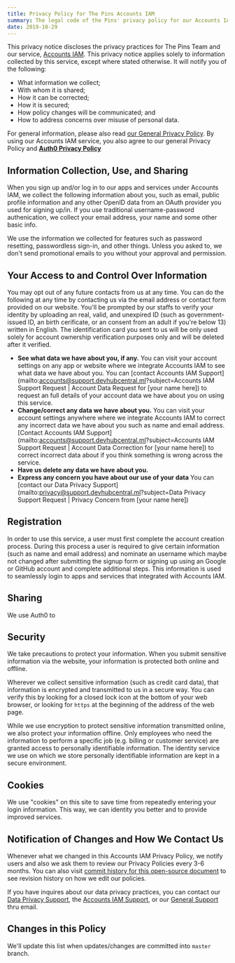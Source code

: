```yaml
---
title: Privacy Policy for The Pins Accounts IAM
summary: The legal code of the Pins' privacy policy for our Accounts IAM service.
date: 2019-10-29
---
```


This privacy notice discloses the privacy practices for The Pins Team and our service, [Accounts IAM](https://iam.devhubcentral.ml). This privacy notice applies solely to information collected by this service, except where stated otherwise. It will notify you of the following:

- What information we collect;
- With whom it is shared;
- How it can be corrected;
- How it is secured;
- How policy changes will be communicated; and
- How to address concerns over misuse of personal data.

For general information, please also read [our General Privacy Policy](privacy). By using our Accounts IAM service, you also agree to our general Privacy Policy and **[Auth0 Privacy Policy](https://auth0.com/privacy/)**

## Information Collection, Use, and Sharing 

When you sign up and/or log in to our apps and services under Accounts IAM, we collect the following information about you, such as email, public profile information and any other OpenID data from an OAuth provider you used for signing up/in. If you use traditional username-password authenication, we collect your email address, your name and some other basic info.

We use the information we collected for features such as password resetting, passwordless sign-in, and other things. Unless you asked to, we don't send promotional emails to you without your approval and permission.

## Your Access to and Control Over Information

You may opt out of any future contacts from us at any time. You can do the following at any time by contacting us via the email address or contact form provided on our website. You'll be prompted by our staffs to verify your identity by uploading an real, valid, and unexpired ID (such as government-issued ID, an birth cerificate, or an consent from an adult if you're below 13) written in English. The identification card you sent to us will be only used solely for account ownership verification purposes only and will be deleted after it verified.

- **See what data we have about you, if any.** You can visit your account settings on any app or website where we integrate Accounts IAM to see what data we have about you. You can [contact Accounts IAM Support](mailto:accounts@support.devhubcentral.ml?subject=Accounts IAM Support Request | Account Data Request for [your name here]) to request an full details of your account data we have about you on using this service.
- **Change/correct any data we have about you.** You can visit your account settings anywhere where we integrate Accounts IAM to correct any incorrect data we have about you such as name and email address. [Contact Accounts IAM Support](mailto:accounts@support.devhubcentral.ml?subject=Accounts IAM Support Request | Account Data Correction for [your name here]) to correct incorrect data about if you think something is wrong across the service.
- **Have us delete any data we have about you.**
- **Express any concern you have about our use of your data** You can [contact our Data Privacy Support](mailto:privacy@support.devhubcentral.ml?subject=Data Privacy Support Request | Privacy Concern from [your name here])

## Registration

In order to use this service, a user must first complete the account creation process. During this process a user is required to give certain information (such as name and email address) and nominate an username which maybe not changed after submitting the signup form or signing up using an Google or GitHub account and complete additional steps. This information is used to seamlessly login to apps and services that integrated with Accounts IAM.

## Sharing

We use Auth0 to

## Security

We take precautions to protect your information. When you submit sensitive information via the website, your information is protected both online and offline.

Wherever we collect sensitive information (such as credit card data), that information is encrypted and transmitted to us in a secure way. You can verify this by looking for a closed lock icon at the bottom of your web browser, or looking for `https` at the beginning of the address of the web page.

While we use encryption to protect sensitive information transmitted online, we also protect your information offline. Only employees who need the information to perform a specific job (e.g. billing or customer service) are granted access to personally identifiable information. The identity service we use on which we store personally identifiable information are kept in a secure environment.

## Cookies

We use "cookies" on this site to save time from repeatedly entering your login information. This way, we can identity you better and to provide improved services.

## Notification of Changes and How We Contact Us

Whenever what we changed in this Accounts IAM Privacy Policy, we notify users and also we ask them to review our Privacy Policies every 3-6 months. You can also visit [commit history for this open-source document](https://gitlab.com/MadeByThePinsTeam-DevLabs/legal/legal.madebythepins.tk/commits) to see revision history on how we edit our policies.

If you have inquires about our data privacy practices, you can contact our [Data Privacy Support](mailto:privacy@support.devhubcentral.ml), the [Accounts IAM Support](mailto:accounts@support.devhubcentral.ml), or our [General Support](mailto:support@support.devhubcentral.ml) thru email.

## Changes in this Policy

We'll update this list when updates/changes are committed into `master` branch.